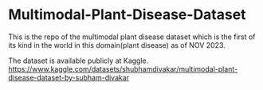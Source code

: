 # Multimodal-Plant-Disease-Dataset
This is the repo of the multimodal plant disease dataset which is the first of its kind in the world in this domain(plant disease) as of NOV 2023.

The dataset is available publicly at Kaggle.
https://www.kaggle.com/datasets/shubhamdivakar/multimodal-plant-disease-dataset-by-subham-divakar

